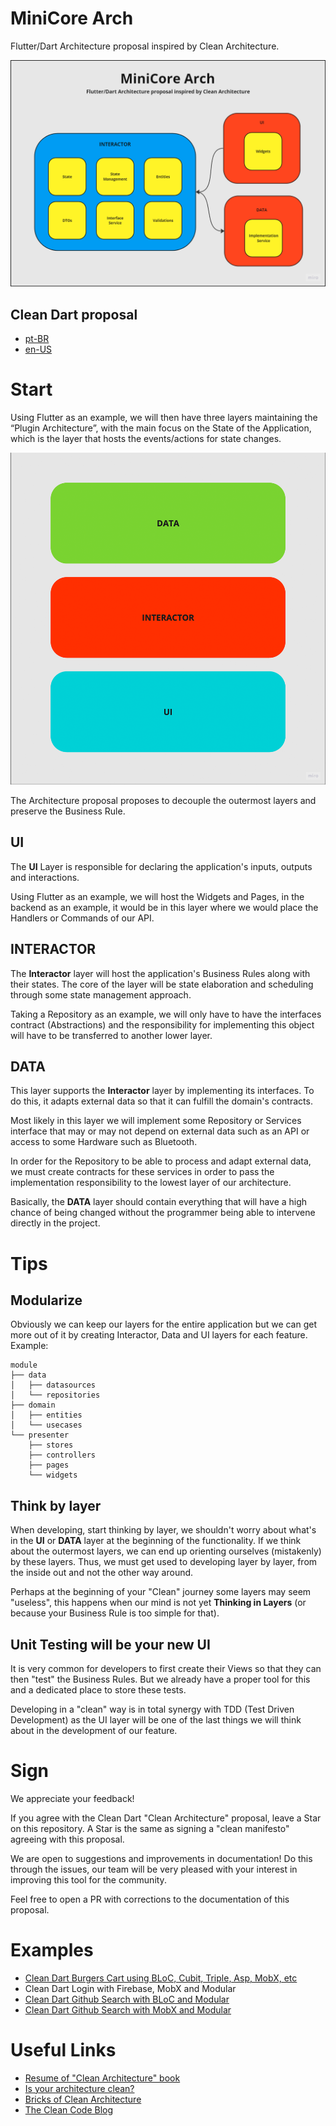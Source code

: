 # MiniCore Arch

Flutter/Dart Architecture proposal inspired by Clean Architecture.

![Image 1](imgs/image2.png)

## Clean Dart proposal

- [pt-BR](1.0/README.md)
- [en-US](1.0/README_en.md)

# Start

Using Flutter as an example, we will then have three layers maintaining the “Plugin Architecture”, with the main focus on the State of the Application, which is the layer that hosts the events/actions for state changes.

![Image 1](imgs/image1.png)

The Architecture proposal proposes to decouple the outermost layers and preserve the Business Rule.

## UI

The **UI** Layer is responsible for declaring the application's inputs, outputs and interactions.

Using Flutter as an example, we will host the Widgets and Pages, in the backend as an example, it would be in this layer where we would place the Handlers or Commands of our API.

## INTERACTOR

The **Interactor** layer will host the application's Business Rules along with their states.
The core of the layer will be state elaboration and scheduling through some state management approach.

Taking a Repository as an example, we will only have to have the interfaces contract (Abstractions) and the responsibility for implementing this object will have to be transferred to another lower layer.

## DATA

This layer supports the **Interactor** layer by implementing its interfaces. To do this, it adapts external data so that it can fulfill the domain's contracts.

Most likely in this layer we will implement some Repository or Services interface that may or may not depend on external data such as an API or access to some Hardware such as Bluetooth.

In order for the Repository to be able to process and adapt external data, we must create contracts for these services in order to pass the implementation responsibility to the lowest layer of our architecture.

Basically, the **DATA** layer should contain everything that will have a high chance of being changed without the programmer being able to intervene directly in the project.

# Tips

## Modularize

Obviously we can keep our layers for the entire application but we can get more out of it by creating Interactor, Data and UI layers for each feature. Example:

```
module
├── data
│   ├── datasources
│   └── repositories
├── domain
│   ├── entities
│   └── usecases
└── presenter
    ├── stores
    ├── controllers
    ├── pages
    └── widgets
```

## Think by layer

When developing, start thinking by layer, we shouldn't worry about what's in the **UI** or **DATA** layer at the beginning of the functionality. If we think about the outermost layers, we can end up orienting ourselves (mistakenly) by these layers. Thus, we must get used to developing layer by layer, from the inside out and not the other way around.

Perhaps at the beginning of your "Clean" journey some layers may seem "useless", this happens when our mind is not yet **Thinking in Layers** (or because your Business Rule is too simple for that).

## Unit Testing will be your new UI

It is very common for developers to first create their Views so that they can then "test" the Business Rules. But we already have a proper tool for this and a dedicated place to store these tests.

Developing in a "clean" way is in total synergy with TDD (Test Driven Development) as the UI layer will be one of the last things we will think about in the development of our feature.

# Sign

We appreciate your feedback!

If you agree with the Clean Dart "Clean Architecture" proposal, leave a Star on this repository. A Star is the same as signing a "clean manifesto" agreeing with this proposal.

We are open to suggestions and improvements in documentation!
Do this through the issues, our team will be very pleased with your interest in improving this tool for the community.

Feel free to open a PR with corrections to the documentation of this proposal.

# Examples

- [Clean Dart Burgers Cart using BLoC, Cubit, Triple, Asp, MobX, etc](https://github.com/jacobaraujo7/bloc_atom)
- Clean Dart Login with Firebase, MobX and Modular
- [Clean Dart Github Search with BLoC and Modular](https://github.com/Flutterando/clean-dart-search-bloc)
- [Clean Dart Github Search with MobX and Modular](https://github.com/jacobaraujo7/clean-dart-search-mobx)

# Useful Links

- [Resume of "Clean Architecture" book](https://medium.com/@deividchari/desvendando-a-arquitetura-limpa-de-uncle-bob-3e60d9aa9cce)
- [Is your architecture clean?](https://medium.com/flutterando/sua-arquitetura-est%C3%A1-limpa-clean-architecture-no-flutter-458c68fad120)
- [Bricks of Clean Architecture](https://www.youtube.com/watch?v=C8mpy3pwqQc)
- [The Clean Code Blog](https://blog.cleancoder.com/uncle-bob/2012/08/13/the-clean-architecture.html)
